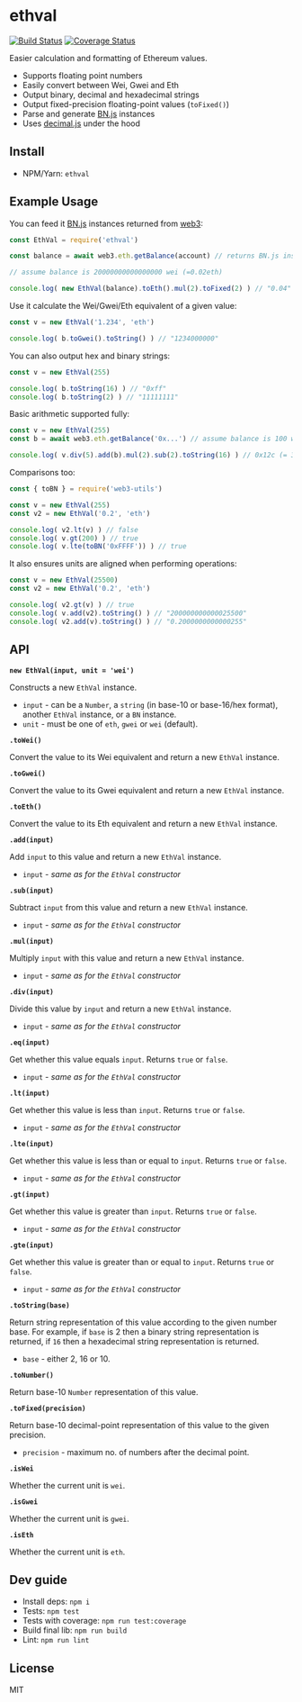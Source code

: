 # ethval

[![Build Status](https://api.travis-ci.org/hiddentao/ethval.svg?branch=master)](https://travis-ci.org/hiddentao/ethval)
[![Coverage Status](https://coveralls.io/repos/github/hiddentao/ethval/badge.svg?branch=master)](https://coveralls.io/github/hiddentao/ethval?branch=master)

Easier calculation and formatting of Ethereum values.

* Supports floating point numbers
* Easily convert between Wei, Gwei and Eth
* Output binary, decimal and hexadecimal strings
* Output fixed-precision floating-point values (`toFixed()`)
* Parse and generate [BN.js](https://github.com/indutny/bn.js/) instances
* Uses [decimal.js](https://github.com/MikeMcl/decimal.js/) under the hood

## Install

* NPM/Yarn: `ethval`

## Example Usage

You can feed it [BN.js](https://github.com/indutny/bn.js/) instances returned from [web3](https://web3js.readthedocs.io/en/1.0/web3-eth.html#getbalance):

```js
const EthVal = require('ethval')

const balance = await web3.eth.getBalance(account) // returns BN.js instance

// assume balance is 20000000000000000 wei (=0.02eth)

console.log( new EthVal(balance).toEth().mul(2).toFixed(2) ) // "0.04"
```

Use it calculate the Wei/Gwei/Eth equivalent of a given value:

```js
const v = new EthVal('1.234', 'eth')

console.log( b.toGwei().toString() ) // "1234000000"
```

You can also output hex and binary strings:

```js
const v = new EthVal(255)

console.log( b.toString(16) ) // "0xff"
console.log( b.toString(2) ) // "11111111"
```

Basic arithmetic supported fully:

```js
const v = new EthVal(255)
const b = await web3.eth.getBalance('0x...') // assume balance is 100 wei

console.log( v.div(5).add(b).mul(2).sub(2).toString(16) ) // 0x12c (= 300 in base-10)
```

Comparisons too:

```js
const { toBN } = require('web3-utils')

const v = new EthVal(255)
const v2 = new EthVal('0.2', 'eth')

console.log( v2.lt(v) ) // false
console.log( v.gt(200) ) // true
console.log( v.lte(toBN('0xFFFF')) ) // true
```

It also ensures units are aligned when performing operations:

```js
const v = new EthVal(25500)
const v2 = new EthVal('0.2', 'eth')

console.log( v2.gt(v) ) // true
console.log( v.add(v2).toString() ) // "200000000000025500"
console.log( v2.add(v).toString() ) // "0.2000000000000255"
```

## API

**`new EthVal(input, unit = 'wei')`**

Constructs a new `EthVal` instance.

* `input` - can be a `Number`, a `string` (in base-10 or base-16/hex format),
another `EthVal` instance, or a `BN` instance.
* `unit` - must be one of `eth`, `gwei` or `wei` (default).

**`.toWei()`**

Convert the value to its Wei equivalent and return a new `EthVal` instance.

**`.toGwei()`**

Convert the value to its Gwei equivalent and return a new `EthVal` instance.

**`.toEth()`**

Convert the value to its Eth equivalent and return a new `EthVal` instance.

**`.add(input)`**

Add `input` to this value and return a new `EthVal` instance.

* `input` - _same as for the `EthVal` constructor_

**`.sub(input)`**

Subtract `input` from this value and return a new `EthVal` instance.

* `input` - _same as for the `EthVal` constructor_

**`.mul(input)`**

Multiply `input` with this value and return a new `EthVal` instance.

* `input` - _same as for the `EthVal` constructor_

**`.div(input)`**

Divide this value by `input` and return a new `EthVal` instance.

* `input` - _same as for the `EthVal` constructor_

**`.eq(input)`**

Get whether this value equals `input`. Returns `true` or `false`.

* `input` - _same as for the `EthVal` constructor_

**`.lt(input)`**

Get whether this value is less than `input`. Returns `true` or `false`.

* `input` - _same as for the `EthVal` constructor_

**`.lte(input)`**

Get whether this value is less than or equal to `input`. Returns `true` or `false`.

* `input` - _same as for the `EthVal` constructor_

**`.gt(input)`**

Get whether this value is greater than `input`. Returns `true` or `false`.

* `input` - _same as for the `EthVal` constructor_

**`.gte(input)`**

Get whether this value is greater than or equal to `input`. Returns `true` or `false`.

* `input` - _same as for the `EthVal` constructor_

**`.toString(base)`**

Return string representation of this value according to the given number base.
For example, if `base` is 2 then a binary string representation is returned, if
`16` then a hexadecimal string representation is returned.

* `base` - either 2, 16 or 10.

**`.toNumber()`**

Return base-10 `Number` representation of this value.

**`.toFixed(precision)`**

Return base-10 decimal-point representation of this value to the given precision.

* `precision` - maximum no. of numbers after the decimal point.

**`.isWei`**

Whether the current unit is `wei`.

**`.isGwei`**

Whether the current unit is `gwei`.

**`.isEth`**

Whether the current unit is `eth`.

## Dev guide

* Install deps: `npm i`
* Tests: `npm test`
* Tests with coverage: `npm run test:coverage`
* Build final lib: `npm run build`
* Lint: `npm run lint`

## License

MIT
